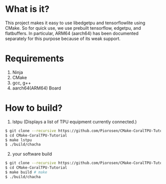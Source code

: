 # What is it?

This project makes it easy to use libedgetpu and tensorflowlite using CMake. 
So for quick use, we use prebuilt tensorflow, edgetpu, and flatbuffers.
In particular, ARM64 (aarch64) has been documented separately for this purpose because of its weak support.

# Requirements

1. Ninja
2. CMake
3. gcc, g++
4. aarch64(ARM64) Board

# How to build?

1. lstpu (Displays a list of TPU equipment currently connected.)
```sh
$ git clone --recursive https://github.com/Piorosen/CMake-CoralTPU-Tutorial
$ cd CMake-CoralTPU-Tutorial
$ make lstpu
$ ./build/chacha
```

2. your software build
```sh
$ git clone --recursive https://github.com/Piorosen/CMake-CoralTPU-Tutorial
$ cd CMake-CoralTPU-Tutorial
$ make build # make
$ ./build/chacha
```
